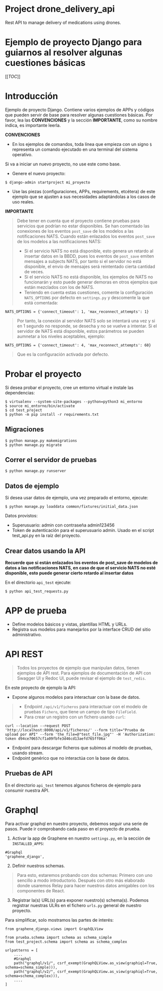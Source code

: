 # Project drone_delivery_api
Rest API to manage delivery of medications using drones.

# Ejemplo de proyecto Django para guiarnos al resolver algunas cuestiones básicas

[[_TOC_]]

# Introducción
Ejemplo de proyecto Django. Contiene varios ejemplos de APPs y códigos que pueden servir de base para resolver algunas cuestiones básicas.
Por favor, lea las **CONVENCIONES** y la sección **IMPORTANTE**, como su nombre indica, es importante leerla.

**CONVENCIONES**
- En los ejemplos de comandos, toda línea que empieza con un signo `$` representa un comando ejecutado en una terminal del sistema operativo.

Si va a iniciar un nuevo proyecto, no use este como base.
-  Genere el nuevo proyecto:
```
$ django-admin startproject mi_proyecto
```

- Use las piezas (configuraciones, APPs, requirements, etcétera) de este ejemplo que se ajusten a sus necesidades adaptándolas a los casos de uso reales.

**IMPORTANTE**
> Debe tener en cuenta que el proyecto contiene pruebas para servicios que podrían no estar disponibles.
> Se han comentado las conexiones de los eventos `post_save` de los modelos a las notificaciones NATS.
> Cuando están enlazados los eventos `post_save` de los modelos a las notificaciones NATS:
> - Si el servicio NATS no está disponible, esto genera un retardo al insertar datos en la BBDD, pues los eventos de `post_save` emiten mensajes a subjects NATS, por tanto si el servidor no está disponible, el envío de mensajes será reintentado cierta cantidad de veces.
> - Si el servicio NATS no está disponible, los ejemplos de NATS no funcionarán y esto puede generar demoras en otros ejemplos que están mezclados con los de NATS.
> - Teniendo en cuenta estas cuestiones, comente la configuración `NATS_OPTIONS` por defecto en `settings.py` y descomente la que está comentada:
```
NATS_OPTIONS = {'connect_timeout': 1, 'max_reconnect_attempts': 1}
```
> Por tanto, la conexión al servidor NATS solo se intentará una vez y si en 1 segundo no responde, se desecha y no se vuelve a intentar.
> Si el servidor de NATS está disponible, estos parámetros se pueden aumnetar a los niveles aceptables, ejemplo:
```
NATS_OPTIONS = {'connect_timeout': 4, 'max_reconnect_attempts': 60}
```
> Que es la configuración activada por defecto.

# Probar el proyecto
Si desea probar el proyecto, cree un entorno virtual e instale las dependencias:
```
$ virtualenv --system-site-packages --python=python3 mi_entorno
$ source mi_entorno/bin/activate
$ cd test_project
$ python -m pip install -r requirements.txt
```

## Migraciones
```
$ python manage.py makemigrations
$ python manage.py migrate
```

## Correr el servidor de pruebas
```
$ python manage.py runserver
```

## Datos de ejemplo
Si desea usar datos de ejemplo, una vez preparado el entorno, ejecute:
```
$ python manage.py loaddata common/fixtures/initial_data.json
```
Datos provistos:
- Superusuario: admin con contraseña admin123456
- Token de autenticación para el superusuario admin. Usado en el script test_api.py en la raíz del proyecto.

## Crear datos usando la API
**Recuerde que si están enlazados los eventos de post_save de modelos de datos a las notificaciones NATS, en caso de que el servicio NATS no esté disponible, esto puede generar cierto retardo al insertar datos**

En el directorio `api_test` ejecute:
```
$ python api_test_requests.py
```

# APP de prueba
- Define modelos básicos y vistas, plantillas HTML y URLs.
- Registra sus modelos para manejarlos por la interface CRUD del sitio administrativo.

# API REST
> Todos los proyectos de ejemplo que manipulan datos, tienen ejemplos de API rest.
> Para ejemplos de documentación de API con Swagger UI y Redoc UI, puede revisar el ejemplo de `test_redis`.

En este proyecto de ejemplo la API:
- Expone algunos modelos para interactuar con la base de datos.
> - Endpoint `/api/v1/ficheros` para interactuar con el modelo de pruebas `Fichero`, que tiene un campo de tipo `FileField`.
> - Para crear un registro con un fichero usando `curl`:
```
curl --location --request POST 'http://localhost:8000/api/v1/ficheros/' --form title="Prueba de upload por API" --form 'the_file=@"test_file.jpg"' -H 'Authorization: token d94ce70657cf1a09fbfe3d46cd13aefd765ff06a'
```
- Endpoint para descargar ficheros que subimos al modelo de pruebas, usando stream.
- Endpoint genérico que no interactúa con la base de datos.

## Pruebas de API
En el directorio `api_test` tenemos algunos ficheros de ejemplo para consumir nuestra API.

# Graphql
Para activar graphql en nuestro proyecto, debemos seguir una serie de pasos. Puede ir comprobando cada paso en el proyecto de prueba.

1. Activar la app de Graphene en nuestro `settings.py`, en la sección de `INSTALLED_APPS`:
```
#Graphql
'graphene_django',
```

2. Definir nuestros schemas.
> Para esto, estaremos probando con dos schemas:
> Primero con uno sencillo a modo introductorio.
> Después con otro más elaborado donde usaremos Relay para hacer nuestros datos amigables con los componentes de React.

3. Registrar la(s) URL(s) para exponer nuestro(s) schema(s).
Podemos registrar nuestras ULRs en el fichero `urls.py` general de nuestro proyecto.

Para simplificar, solo mostramos las partes de interés:
```
from graphene_django.views import GraphQLView

from prueba.schema import schema as schema_simple
from test_project.schema import schema as schema_complex

urlpatterns = [
    ....
    #Graphql
    path("graphql/v1/", csrf_exempt(GraphQLView.as_view(graphiql=True, schema=schema_simple))),
    path("graphql/v2/", csrf_exempt(GraphQLView.as_view(graphiql=True, schema=schema_complex))),
    ....
]
```